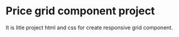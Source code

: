 # Price grid component project

It is litle project html and css for create responsive grid component.
